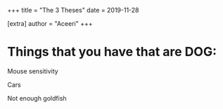 +++
title = "The 3 Theses"
date = 2019-11-28

[extra]
author = "Aceeri"
+++

# Things that you have that are DOG:
 
 Mouse sensitivity 

 Cars
 
 Not enough goldfish